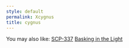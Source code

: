 ```yaml
---
style: default
permalink: Xcygnus
title: cygnus
---
```

You may also like:
[SCP-337](http://scp-wiki.net/scp-337)
[Basking in the Light](http://scp-wiki.net/gdp2-basking-in-the-light)